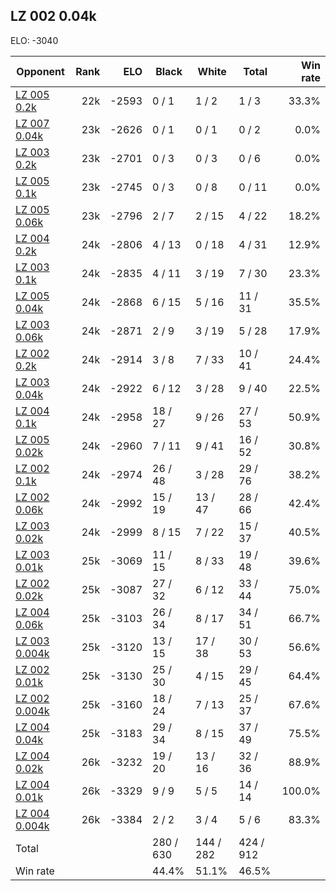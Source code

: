 ## LZ 002 0.04k ##

ELO: -3040

Opponent | Rank | ELO | Black | White | Total | Win rate
---------|-----:|----:|-------|-------|-------|-------:
[LZ 005 0.2k](LZ%20005%200.2k.md) | 22k | -2593 | 0 / 1 | 1 / 2 | 1 / 3 | 33.3%
[LZ 007 0.04k](LZ%20007%200.04k.md) | 23k | -2626 | 0 / 1 | 0 / 1 | 0 / 2 | 0.0%
[LZ 003 0.2k](LZ%20003%200.2k.md) | 23k | -2701 | 0 / 3 | 0 / 3 | 0 / 6 | 0.0%
[LZ 005 0.1k](LZ%20005%200.1k.md) | 23k | -2745 | 0 / 3 | 0 / 8 | 0 / 11 | 0.0%
[LZ 005 0.06k](LZ%20005%200.06k.md) | 23k | -2796 | 2 / 7 | 2 / 15 | 4 / 22 | 18.2%
[LZ 004 0.2k](LZ%20004%200.2k.md) | 24k | -2806 | 4 / 13 | 0 / 18 | 4 / 31 | 12.9%
[LZ 003 0.1k](LZ%20003%200.1k.md) | 24k | -2835 | 4 / 11 | 3 / 19 | 7 / 30 | 23.3%
[LZ 005 0.04k](LZ%20005%200.04k.md) | 24k | -2868 | 6 / 15 | 5 / 16 | 11 / 31 | 35.5%
[LZ 003 0.06k](LZ%20003%200.06k.md) | 24k | -2871 | 2 / 9 | 3 / 19 | 5 / 28 | 17.9%
[LZ 002 0.2k](LZ%20002%200.2k.md) | 24k | -2914 | 3 / 8 | 7 / 33 | 10 / 41 | 24.4%
[LZ 003 0.04k](LZ%20003%200.04k.md) | 24k | -2922 | 6 / 12 | 3 / 28 | 9 / 40 | 22.5%
[LZ 004 0.1k](LZ%20004%200.1k.md) | 24k | -2958 | 18 / 27 | 9 / 26 | 27 / 53 | 50.9%
[LZ 005 0.02k](LZ%20005%200.02k.md) | 24k | -2960 | 7 / 11 | 9 / 41 | 16 / 52 | 30.8%
[LZ 002 0.1k](LZ%20002%200.1k.md) | 24k | -2974 | 26 / 48 | 3 / 28 | 29 / 76 | 38.2%
[LZ 002 0.06k](LZ%20002%200.06k.md) | 24k | -2992 | 15 / 19 | 13 / 47 | 28 / 66 | 42.4%
[LZ 003 0.02k](LZ%20003%200.02k.md) | 24k | -2999 | 8 / 15 | 7 / 22 | 15 / 37 | 40.5%
[LZ 003 0.01k](LZ%20003%200.01k.md) | 25k | -3069 | 11 / 15 | 8 / 33 | 19 / 48 | 39.6%
[LZ 002 0.02k](LZ%20002%200.02k.md) | 25k | -3087 | 27 / 32 | 6 / 12 | 33 / 44 | 75.0%
[LZ 004 0.06k](LZ%20004%200.06k.md) | 25k | -3103 | 26 / 34 | 8 / 17 | 34 / 51 | 66.7%
[LZ 003 0.004k](LZ%20003%200.004k.md) | 25k | -3120 | 13 / 15 | 17 / 38 | 30 / 53 | 56.6%
[LZ 002 0.01k](LZ%20002%200.01k.md) | 25k | -3130 | 25 / 30 | 4 / 15 | 29 / 45 | 64.4%
[LZ 002 0.004k](LZ%20002%200.004k.md) | 25k | -3160 | 18 / 24 | 7 / 13 | 25 / 37 | 67.6%
[LZ 004 0.04k](LZ%20004%200.04k.md) | 25k | -3183 | 29 / 34 | 8 / 15 | 37 / 49 | 75.5%
[LZ 004 0.02k](LZ%20004%200.02k.md) | 26k | -3232 | 19 / 20 | 13 / 16 | 32 / 36 | 88.9%
[LZ 004 0.01k](LZ%20004%200.01k.md) | 26k | -3329 | 9 / 9 | 5 / 5 | 14 / 14 | 100.0%
[LZ 004 0.004k](LZ%20004%200.004k.md) | 26k | -3384 | 2 / 2 | 3 / 4 | 5 / 6 | 83.3%
Total | | | 280 / 630 | 144 / 282 | 424 / 912 | 
Win rate| | | 44.4% | 51.1% | 46.5% | 
